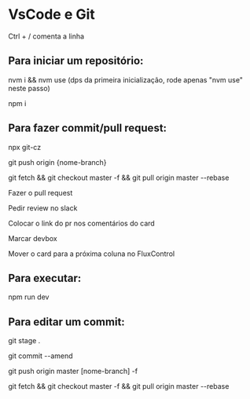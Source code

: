 # **VsCode e Git**

Ctrl + / comenta a linha

## **Para iniciar um repositório:**
nvm i && nvm use (dps da primeira inicialização, rode apenas "nvm use" neste passo)

npm i

## **Para fazer commit/pull request:**
npx git-cz

git push origin {nome-branch}

git fetch && git checkout master -f && git pull origin master --rebase

Fazer o pull request

Pedir review no slack

Colocar o link do pr nos comentários do card

Marcar devbox

Mover o card para a próxima coluna no FluxControl

## **Para executar:**
npm run dev

## **Para editar um commit:**
git stage .

git commit --amend

git push origin master [nome-branch] -f

git fetch && git checkout master -f && git pull origin master --rebase
